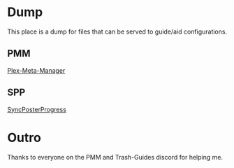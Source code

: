 # Dump

This place is a dump for files that can be served to guide/aid configurations.

## PMM

[Plex-Meta-Manager](https://metamanager.wiki/en/develop/)

## SPP

[SyncPosterProgress](https://github.com/MrZablah/SyncPosterProcess)

# Outro

Thanks to everyone on the PMM and Trash-Guides discord for helping me.
